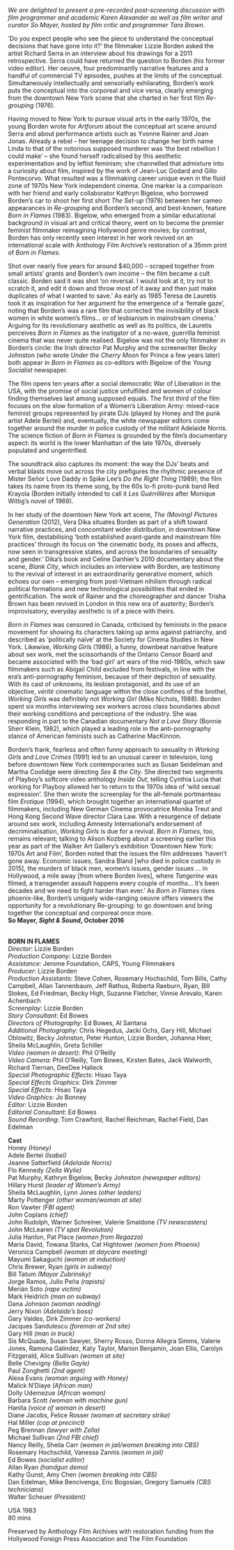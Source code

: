 

_We are delighted to present a pre-recorded post-screening discussion with film programmer and academic Karen Alexander as well as film writer and curator So Mayer, hosted by film critic and programmer Tara Brown._

‘Do you expect people who see the piece to understand the conceptual decisions that have gone into it?’ the filmmaker Lizzie Borden asked the artist Richard Serra in an interview about his drawings for a 2011 retrospective. Serra could have returned the question to Borden (his former video editor).  Her oeuvre, four predominantly narrative features and a handful of commercial TV episodes, pushes at the limits of the conceptual. Simultaneously intellectually and sensorially exhilarating, Borden’s work puts the conceptual into the corporeal and vice versa, clearly emerging from the downtown  New York scene that she charted in her first film _Re-grouping_ (1976).

Having moved to New York to pursue visual arts in the early 1970s, the young Borden wrote for _Artforum_ about the conceptual art scene around Serra and about performance artists such as Yvonne Rainer and Joan Jonas. Already a rebel – her teenage decision to change her birth name Linda to that of the notorious supposed murderer was ‘the best rebellion I could make’ – she found herself radicalised by this aesthetic experimentation and by leftist feminism; she channelled that admixture into a curiosity about film, inspired by the work of Jean-Luc Godard and Gillo Pontecorvo. What resulted was a filmmaking career unique even in the fluid zone of 1970s New York independent cinema. One marker is a comparison with her friend and early collaborator Kathryn Bigelow, who borrowed Borden’s car to shoot her first short _The Set-up_ (1978) between her cameo appearances in _Re-grouping_ and Borden’s second, and best-known, feature _Born in Flames_ (1983). Bigelow, who emerged from a similar educational background in visual art and critical theory, went on to become the premier feminist filmmaker reimagining Hollywood genre movies; by contrast, Borden has only recently seen interest in her work revived on an international scale with Anthology Film Archive’s restoration of a 35mm print of _Born in Flames_.

Shot over nearly five years for around $40,000 – scraped together from small artists’ grants and Borden’s own income – the film became a cult classic. Borden said it was shot ‘on reversal. I would look at it, try not to scratch it, and edit it down and throw most of it away and then just make duplicates of what I wanted to save.’ As early as 1985 Teresa de Lauretis took it as inspiration for her argument for the emergence of a ‘female gaze’, noting that Borden’s was a rare film that corrected ‘the invisibility of black women in white women’s films… or of lesbianism in mainstream cinema.’ Arguing for its revolutionary aesthetic as well as its politics, de Lauretis perceives _Born in Flames_ as the instigator of a no-wave, guerrilla feminist cinema that was never quite realised. Bigelow was not the only filmmaker in Borden’s circle: the Irish director Pat Murphy and the screenwriter Becky Johnston (who wrote _Under the Cherry_ _Moon_ for Prince a few years later) both appear in _Born in Flames_ as co-editors with Bigelow of the _Young Socialist_ newspaper.

The film opens ten years after a social democratic War of Liberation in the USA, with the promise of social justice unfulfilled and women of colour finding themselves last among supposed equals. The first third of the film focuses on the slow formation of a Women’s Liberation Army: mixed-race feminist groups represented by pirate DJs (played by Honey and the punk artist Adele Bertei) and, eventually, the white newspaper editors come together around the murder in police custody of the militant Adelaide Norris. The science fiction of _Born in Flames_ is grounded by the film’s documentary aspect: its world is the lower Manhattan of the late 1970s, diversely populated and ungentrified.

The soundtrack also captures its moment: the way the DJs’ beats and verbal blasts move out across the city prefigures the rhythmic presence of Mister Señor Love Daddy in Spike Lee’s _Do the Right Thing_ (1989); the film takes its name from its theme song, by the 60s lo-fi proto-punk band Red Krayola (Borden initially intended to call it _Les Guérrillères_ after Monique Wittig’s novel of 1969).

In her study of the downtown New York art scene, _The (Moving) Pictures Generation_ (2012), Vera Dika situates Borden as part of a shift toward narrative practices, and concomitant wider distribution, in downtown New York film, destabilising ‘both established avant-garde and mainstream film practices’ through its focus on ‘the cinematic body, its poses and affects, now seen in transgressive states, and across the boundaries of sexuality and gender.’ Dika’s book and Celine Danhier’s 2010 documentary about the scene, _Blank_ _City_, which includes an interview with Borden, are testimony to the revival of interest in an extraordinarily generative moment, which echoes our own – emerging from post-Vietnam nihilism through radical political formations and new technological possibilities that ended in gentrification. The work of Rainer and the choreographer and dancer Trisha Brown has been revived in London in this new era of austerity; Borden’s improvisatory, everyday aesthetic is of a piece with theirs.

_Born in Flames_ was censored in Canada, criticised by feminists in the peace movement for showing its characters taking up arms against patriarchy, and described as ‘politically naïve’ at the Society for Cinema Studies in New York. Likewise, _Working Girls_ (1986), a funny, downbeat narrative feature about sex work, met the scissorhands of the Ontario Censor Board and became associated with the ‘bad girl’ art wars of the mid-1980s, which saw filmmakers such as Abigail Child excluded from festivals, in line with the era’s anti-pornography feminism, because of their depiction of sexuality. With its cast of unknowns, its lesbian protagonist, and its use of an objective, _vérité_ cinematic language within the close confines of the brothel, _Working_ _Girls_ was definitely not _Working Girl_ (Mike Nichols, 1988). Borden spent six months interviewing sex workers across class boundaries about their working conditions and perceptions of the industry. She was responding in part to the Canadian documentary _Not a Love Story_ (Bonnie Sherr Klein, 1982), which played a leading role in the anti-pornography stance of American feminists such as Catherine MacKinnon.

Borden’s frank, fearless and often funny approach to sexuality in _Working Girls_ and _Love Crimes_ (1991) led to an unusual career in television, long before downtown New York contemporaries such as Susan Seidelman and Martha Coolidge were directing _Sex & the City_. She directed two segments of Playboy’s softcore video anthology _Inside Out_, telling Cynthia Lucia that working for Playboy allowed her to return to the 1970s idea of ‘wild sexual expression’. She then wrote the screenplay for the all-female portmanteau film _Erotique_ (1994), which brought together an international quartet of filmmakers, including New German Cinema provocatrice Monika Treut and Hong Kong Second Wave director Clara Law. With a resurgence of debate around sex work, including Amnesty International’s endorsement of decriminalisation, _Working_ _Girls_ is due for a revival. _Born in Flames_, too, remains relevant; talking to Alison Kozberg about a screening earlier this year as part of the Walker Art Gallery’s exhibition ‘Downtown New York: 1970s Art and Film’, Borden noted that the issues the film addresses ‘haven’t gone away. Economic issues, Sandra Bland [who died in police custody in 2015], the murders of black men, women’s issues, gender issues … in Hollywood, a mile away [from where Borden lives], where _Tangerine_ was filmed, a transgender assault happens every couple of months… It’s been decades and we need to fight harder than ever.’ As _Born in Flames_ rises phoenix-like, Borden’s uniquely wide-ranging oeuvre offers viewers the opportunity for a revolutionary Re-grouping: to go downtown and bring together the conceptual and corporeal once more.  
**So Mayer, _Sight & Sound_, October 2016**
<br><br>


**BORN IN FLAMES**  
_Director_: Lizzie Borden  
_Production Company_: Lizzie Borden  
_Assistance_: Jerome Foundation, CAPS,  Young Filmmakers  
_Producer_: Lizzie Borden  
_Production Assistants_: Steve Cohen,  Rosemary Hochschild, Tom Bills,  Cathy Campbell, Allan Tannenbaum,  Jeff Rathus, Roberta Raeburn, Ryan, Bill Stokes, Ed Friedman, Becky High, Suzanne Fletcher,  Vinnie Arevalo, Karen Achenbach   
_Screenplay_: Lizzie Borden  
_Story Consultant_: Ed Bowes  
_Directors of Photography_: Ed Bowes, Al Santana  
_Additional Photography_: Chris Hegedus,  Jacki Ochs, Gary Hill, Michael Oblowitz,  Becky Johnston, Peter Hunton, Lizzie Borden,  Johanna Heer, Sheila McLaughlin, Greta Schiller  
_Video (women in desert)_: Phil O’Reilly  
_Video Camera_: Phil O’Reilly, Tom Bowes,  Kirsten Bates, Jack Walworth, Richard Tiernan, DeeDee Halleck  
_Special Photographic Effects_: Hisao Taya  
_Special Effects Graphics_: Dirk Zimmer  
_Special Effects_: Hisao Taya  
_Video Graphics_: Jo Bonney  
_Editor_: Lizzie Borden  
_Editorial Consultant_: Ed Bowes  
_Sound Recording_: Tom Crawford,  Rachel Reichman, Rachel Field, Dan Edelman

**Cast**  
Honey _(Honey)_  
Adele Bertei _(Isabel)_  
Jeanne Satterfield _(Adelaide Norris)_  
Flo Kennedy _(Zella Wylie)_  
Pat Murphy, Kathryn Bigelow, Becky Johnston _(newspaper editors)_  
Hillary Hurst _(leader of Women’s Army)_  
Sheila McLaughlin, Lynn Jones _(other leaders)_  
Marty Pottenger _(other woman/woman at site)_  
Ron Vawter _(FBI agent)_  
John Coplans _(chief)_  
John Rudolph, Warner Schreiner, Valerie Smaldone _(TV newscasters)_  
John McLearen _(TV spot Revolution)_  
Julia Hanlon, Pat Place _(women from Regazza)_  
Maria David, Towana Starks, Cat Hightower _(women from Phoenix)_  
Veronica Campbell _(woman at daycare meeting)_  
Mayumi Sakaguchi _(woman at induction)_  
Chris Brewer, Ryan _(girls in subway)_  
Bill Tatum _(Mayor Zubrinsky)_  
Jorge Ramos, Julio Peña _(rapists)_  
Merián Soto _(rape victim)_  
Mark Heidrich _(man on subway)_  
Dana Johnson _(woman reading)_  
Jerry Nixon _(Adelaide’s boss)_  
Gary Valdes, Dirk Zimmer _(co-workers)_  
Jacques Sandulescu _(foreman at 2nd site)_  
Gary Hill _(man in truck)_  
Sis McQuade, Susan Sawyer, Sherry Rosso,  Donna Allegra Simms, Valerie Jones,  Ramona Galindez, Katy Taylor, Marion Benjamin,  Joan Ellis, Carolyn Fitzgerald,  Alice Sullivan _(women at site)_  
Belle Chevigny _(Bella Gayle)_  
Paul Zonghetti _(2nd agent)_  
Alexa Evans _(woman arguing with Honey)_  
Malick N’Diaye _(African man)_  
Dolly Udemezue _(African woman)_  
Barbara Scott _(woman with machine gun)_  
Hanita _(voice of woman in desert)_  
Diane Jacobs, Felice Rosser _(women at secretary strike)_  
Hal Miller _(cop at precinct)_  
Peg Brennan _(lawyer with Zella)_  
Michael Sullivan _(2nd FBI chief)_  
Nancy Reilly, Sheila Carr _(women in jail/women breaking into CBS)_  
Rosemary Hochschild, Vanessa Zannis _(women in jail)_  
Ed Bowes _(socialist editor)_  
Allan Ryan _(handgun demo)_  
Kathy Gunst, Amy Chen _(women breaking into CBS)_  
Dan Edelman, Mike Bencivenga, Eric Bogosian, Gregory Samuels _(CBS technicians)_  
Walter Scheuer _(President)_  

USA 1983  
80 mins

Preserved by Anthology Film Archives with restoration funding from the Hollywood Foreign Press Association and The Film Foundation
<br><br>


<!--stackedit_data:
eyJoaXN0b3J5IjpbMTcyOTM4MzcyNV19
-->
